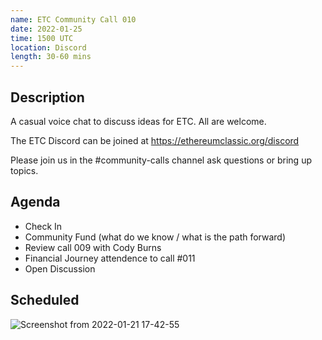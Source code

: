 ```yaml
---
name: ETC Community Call 010
date: 2022-01-25
time: 1500 UTC
location: Discord
length: 30-60 mins
---
```


## Description

A casual voice chat to discuss ideas for ETC. All are welcome.

The ETC Discord can be joined at https://ethereumclassic.org/discord

Please join us in the #community-calls channel ask questions or bring up topics.

## Agenda

- Check In
- Community Fund (what do we know / what is the path forward)
- Review call 009 with Cody Burns
- Financial Journey attendence to call #011
- Open Discussion

## Scheduled
![Screenshot from 2022-01-21 17-42-55](https://user-images.githubusercontent.com/82910708/150559539-ed49cf9b-723d-48bc-baf7-c77615e90290.png)
